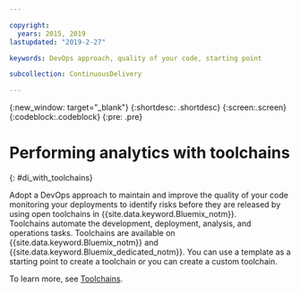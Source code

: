 ```yaml
---

copyright:
  years: 2015, 2019
lastupdated: "2019-2-27"

keywords: DevOps approach, quality of your code, starting point

subcollection: ContinuousDelivery

---
```


{:new_window: target="_blank"}
{:shortdesc: .shortdesc}
{:screen:.screen}
{:codeblock:.codeblock}
{:pre: .pre}

# Performing analytics with toolchains
{: #di_with_toolchains}

Adopt a DevOps approach to maintain and improve the quality of your code monitoring your deployments to identify risks 
before they are released by using open toolchains in {{site.data.keyword.Bluemix_notm}}.  
Toolchains automate the development, deployment, analysis, and operations tasks. 
Toolchains are available on {{site.data.keyword.Bluemix_notm}} and {{site.data.keyword.Bluemix_dedicated_notm}}. 
You can use a template as a starting point to create a toolchain or you can create a custom toolchain.

To learn more, see [Toolchains](/docs/services/ContinuousDelivery/toolchains_about.html#toolchains_about).
